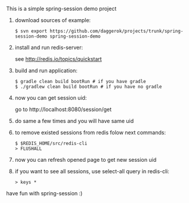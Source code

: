 This is a simple spring-session demo project

1. download sources of example:

    ```$ svn export https://github.com/daggerok/projects/trunk/spring-session-demo spring-session-demo```

2. install and run redis-server:

    see http://redis.io/topics/quickstart

3. build and run application:

    ```
    $ gradle clean build bootRun # if you have gradle
    $ ./gradlew clean build bootRun # if you have no gradle
    ```

4. now you can get session uid:

    go to http://localhost:8080/session/get

5. do same a few times and you will have same uid
6. to remove existed sessions from redis folow next commands:

    ```
    $ $REDIS_HOME/src/redis-cli
    > FLUSHALL
    ```

7. now you can refresh opened page to get new session uid
8. if you want to see all sessions, use select-all query in redis-cli:

    ```> keys *```

have fun with spring-session :)

